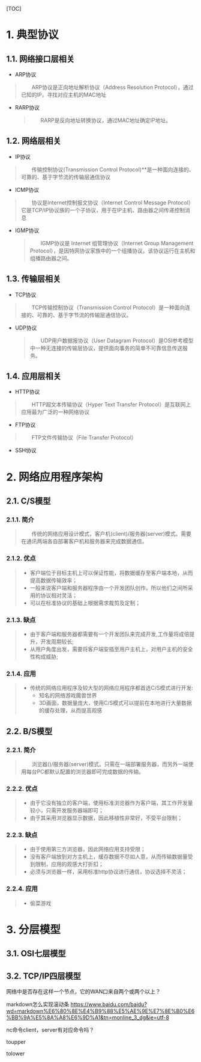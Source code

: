 [TOC]

# 1. 典型协议

## 1.1. 网络接口层相关

- ARP协议
  
> &emsp;&emsp;ARP协议是正向地址解析协议（Address Resolution Protocol），通过已知的IP，寻找对应主机的MAC地址

- RARP协议
  
    > &emsp;&emsp;RARP是反向地址转换协议，通过MAC地址确定IP地址。

## 1.2. 网络层相关

- IP协议
  
> &emsp;&emsp;传输控制协议(Transmission Control Protocol)**是一种面向连接的、可靠的、基于字节流的传输层通信协议

- ICMP协议
  
> &emsp;&emsp;协议是Internet控制报文协议（Internet Control Message Protocol）它是TCP/IP协议族的一个子协议，用于在IP主机、路由器之间传递控制消息

- IGMP协议
  
    > &emsp;&emsp;IGMP协议是 Internet 组管理协议（Internet Group Management Protocol），是因特网协议家族中的一个组播协议。该协议运行在主机和组播路由器之间。

## 1.3. 传输层相关

- TCP协议
  
> &emsp;&emsp;TCP传输控制协议（Transmission Control Protocol）是一种面向连接的、可靠的、基于字节流的传输层通信协议。

- UDP协议
  
    > &emsp;&emsp;UDP用户数据报协议（User Datagram Protocol）是OSI参考模型中一种无连接的传输层协议，提供面向事务的简单不可靠信息传送服务。

## 1.4. 应用层相关

- HTTP协议
  
> &emsp;&emsp;HTTP超文本传输协议（Hyper Text Transfer Protocol）是互联网上应用最为广泛的一种网络协议

- FTP协议
  
> &emsp;&emsp;FTP文件传输协议（File Transfer Protocol）

- SSH协议

# 2. 网络应用程序架构

## 2.1. C/S模型

### 2.1.1. 简介
> &emsp;&emsp;传统的网络应用设计模式，客户机(client)/服务器(server)模式。需要在通讯两端各自部署客户机和服务器来完成数据通信。

### 2.1.2. 优点
> - 客户端位于目标主机上可以保证性能，将数据缓存至客户端本地，从而提高数据传输效率；
> - 一般来说客户端和服务器程序由一个开发团队创作，所以他们之间所采用的协议相对灵活；
> - 可以在标准协议的基础上根据需求裁剪及定制；

### 2.1.3. 缺点
> - 由于客户端和服务器都需要有一个开发团队来完成开发,工作量将成倍提升，开发周期较长;
> - 从用户角度出发，需要将客户端安插至用户主机上，对用户主机的安全性构成威胁;

### 2.1.4. 应用
> - 传统的网络应用程序及较大型的网络应用程序都首选C/S模式进行开发:
>   - 知名的网络游戏魔兽世界
>    - 3D画面，数据量庞大，使用C/S模式可以提前在本地进行大量数据的缓存处理，从而提高观感

## 2.2. B/S模型

### 2.2.1. 简介
> &emsp;&emsp;浏览器()/服务器(server)模式。只需在一端部署服务器，而另外一端使用每台PC都默认配置的浏览器即可完成数据的传输。

### 2.2.2. 优点
> - 由于它没有独立的客户端，使用标准浏览器作为客户端，其工作开发量较小，只需开发服务器端即可；
> - 由于其采用浏览器显示数据，因此移植性非常好，不受平台限制；

### 2.2.3. 缺点
> - 由于使用第三方浏览器，因此网络应用支持受限；
> - 没有客户端放到对方主机上，缓存数据不尽如人意，从而传输数据量受到限制，应用的观感大打折扣；
> - 必须与浏览器一样，采用标准http协议进行通信，协议选择不灵活；

### 2.2.4. 应用
> - 偷菜游戏

# 3. 分层模型

## 3.1. OSI七层模型

## 3.2. TCP/IP四层模型



网络中是否存在这样一个节点，它的WAN口来自两个或两个以上？

markdown怎么实现滚动条
https://www.baidu.com/baidu?wd=markdown%E6%80%8E%E4%B9%88%E5%AE%9E%E7%8E%B0%E6%BB%9A%E5%8A%A8%E6%9D%A1&tn=monline_3_dg&ie=utf-8

nc命令client，server有对应命令吗？

toupper

tolower